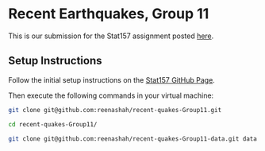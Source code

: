 # Recent Earthquakes, Group 11

This is our submission for the Stat157 assignment posted [here](https://github.com/stat157/recent-quakes).

## Setup Instructions

Follow the initial setup instructions on the [Stat157 GitHub Page](https://github.com/stat157/recent-quakes).

Then execute the following commands in your virtual machine:

```sh
git clone git@github.com:reenashah/recent-quakes-Group11.git

cd recent-quakes-Group11/

git clone git@github.com:reenashah/recent-quakes-Group11-data.git data
```

